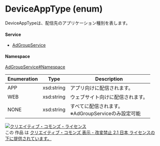 

# DeviceAppType (enum)

DeviceAppTypeは、配信先のアプリケーション種別を表します。

#### Service

+ [AdGroupService](../../services/AdGroupService.md)

#### Namespace

[AdGroupService#Namespace](../../services/AdGroupService.md#namespace)

| Enumeration  |       Type       |          Description          |
| ------------ | ---------------- | ----------------------------- |
| APP | xsd:string | アプリ向けに配信されます。 |
| WEB | xsd:string | ウェブサイト向けに配信されます。 |
| NONE | xsd:string | すべてに配信されます。<br/>※AdGroupServiceのみ設定可能 |

<a rel="license" href="http://creativecommons.org/licenses/by-nd/2.1/jp/"><img alt="クリエイティブ・コモンズ・ライセンス" style="border-width:0" src="https://i.creativecommons.org/l/by-nd/2.1/jp/88x31.png" /></a><br />この 作品 は <a rel="license" href="http://creativecommons.org/licenses/by-nd/2.1/jp/">クリエイティブ・コモンズ 表示 - 改変禁止 2.1 日本 ライセンスの下に提供されています。</a>
